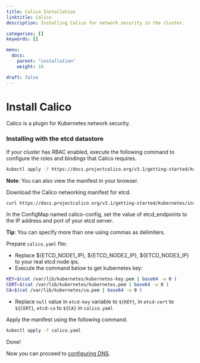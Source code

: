 ```yaml
---
title: Calico Installation
linktitle: Calico
description: Installing Calico for network security in the cluster.

categories: []
keywords: []

menu:
  docs:
    parent: "installation"
    weight: 10

draft: false
---
```


# Install Calico
Calico is a plugin for Kubernetes network security.

### Installing with the etcd datastore

If your cluster has RBAC enabled, execute the following command to configure the roles and bindings that Calico requires.

```bash
kubectl apply -f https://docs.projectcalico.org/v3.1/getting-started/kubernetes/installation/rbac.yaml
```

**Note**: You can also view the manifest in your browser.

Download the Calico networking manifest for etcd.

```bash
curl https://docs.projectcalico.org/v3.1/getting-started/kubernetes/installation/hosted/calico.yaml -O
```

In the ConfigMap named calico-config, set the value of etcd_endpoints to the IP address and port of your etcd server.

**Tip**: You can specify more than one using commas as delimiters.

Prepare `calico.yaml` file:

- Replace ${ETCD_NODE1_IP}, ${ETCD_NODE2_IP}, ${ETCD_NODE3_IP} to your real etcd node ips.
- Execute the command below to get kubernetes key:

```bash
KEY=$(cat /var/lib/kubernetes/kubernetes-key.pem | base64 -w 0 )
CERT=$(cat /var/lib/kubernetes/kubernetes.pem | base64 -w 0 )
CA=$(cat /var/lib/kubernetes/ca.pem | base64 -w 0 )
```

- Replace `null` value in `etcd-key` variable to `${KEY}`, in `etcd-cert` to `${CERT}`, `etcd-ca` to `${CA}` in `calico.yaml`

Apply the manifest using the following command.

```bash
kubectl apply -f calico.yaml
```

Done!

Now you can proceed to [configuring DNS](/kubernetes/installation/9dns).
